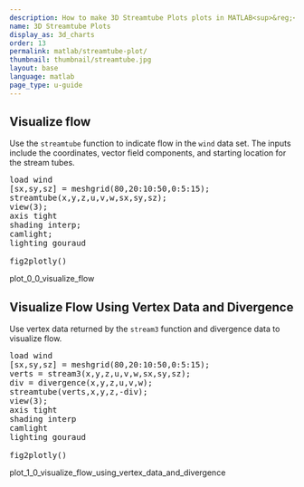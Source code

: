 ```yaml
---
description: How to make 3D Streamtube Plots plots in MATLAB<sup>&reg;</sup> with Plotly.
name: 3D Streamtube Plots
display_as: 3d_charts
order: 13
permalink: matlab/streamtube-plot/
thumbnail: thumbnail/streamtube.jpg
layout: base
language: matlab
page_type: u-guide
---
```


## Visualize flow

Use the `streamtube` function to indicate flow in the `wind` data set. The inputs include the coordinates, vector field components, and starting location for the stream tubes. 

<pre class="mcode">
load wind
[sx,sy,sz] = meshgrid(80,20:10:50,0:5:15);
streamtube(x,y,z,u,v,w,sx,sy,sz);
view(3);
axis tight
shading interp;
camlight; 
lighting gouraud

fig2plotly()
</pre>

plot_0_0_visualize_flow



<!--------------------- EXAMPLE BREAK ------------------------->

## Visualize Flow Using Vertex Data and Divergence

Use vertex data returned by the `stream3` function and divergence data to visualize flow.

<pre class="mcode">
load wind
[sx,sy,sz] = meshgrid(80,20:10:50,0:5:15);
verts = stream3(x,y,z,u,v,w,sx,sy,sz);
div = divergence(x,y,z,u,v,w);
streamtube(verts,x,y,z,-div);
view(3);
axis tight
shading interp
camlight 
lighting gouraud

fig2plotly()
</pre>

plot_1_0_visualize_flow_using_vertex_data_and_divergence



<!--------------------- EXAMPLE BREAK ------------------------->

